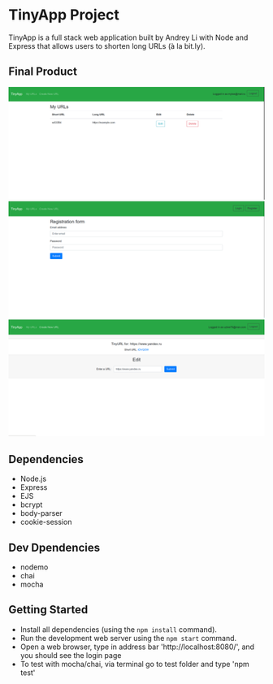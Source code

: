 # TinyApp Project

TinyApp is a full stack web application built by Andrey Li with Node and Express that allows users to shorten long URLs (à la bit.ly).

## Final Product

!["Screenshot of URL page"](https://github.com/hanuz06/tinyapp/blob/master/docs/urls-page.png)
!["Screenshot of Registration page"](https://github.com/hanuz06/tinyapp/blob/master/docs/register-page.png)
!["Screenshot of Edit page"](https://github.com/hanuz06/tinyapp/blob/master/docs/url-edit-page.png)


## Dependencies

- Node.js
- Express
- EJS
- bcrypt
- body-parser
- cookie-session

## Dev Dpendencies

- nodemo
- chai
- mocha

## Getting Started

- Install all dependencies (using the `npm install` command).
- Run the development web server using the `npm start` command.
- Open a web browser, type in address bar 'http://localhost:8080/', and you should see the login page
- To test with mocha/chai, via terminal go to test folder and type 'npm test'